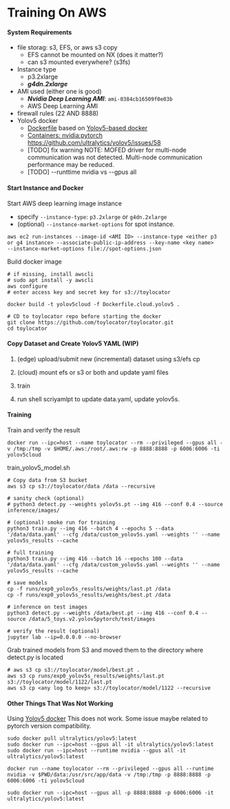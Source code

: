 
# Training On AWS

#### System Requirements 
- file storag: s3, EFS, or aws s3 copy  
	- EFS cannot be mounted on NX (does it matter?)
	- can s3 mounted everywhere? (s3fs)
- Instance type
	- p3.2xlarge
	- ***g4dn.2xlarge***
- AMI used (either one is good)
	- ***Nvidia Deep Learning AMI***:  `ami-0384cb16509f0e03b`
	- AWS Deep Learning AMI
- firewall rules (22 AND 8888)
- Yolov5 docker 
	- [Dockerfile](Dockerfile.cloud.yolov5) based on [Yolov5-based docker](https://github.com/ultralytics/yolov5/blob/master/Dockerfile)
	- [Containers: nvidia:pytorch](https://ngc.nvidia.com/catalog/containers/nvidia:pytorch/layers)
https://github.com/ultralytics/yolov5/issues/58
	- [TODO] fix warning 
NOTE: MOFED driver for multi-node communication was not detected.
      Multi-node communication performance may be reduced.
	- [TODO] --runttime nvidia vs --gpus all


#### Start Instance and Docker

Start AWS deep learning image instance 
- specify `--instance-type`: `p3.2xlarge` or `g4dn.2xlarge` 
- (optional) `--instance-market-options` for spot instance. 
```
aws ec2 run-instances --image-id <AMI ID> --instance-type <either p3 or g4 instance> --associate-public-ip-address --key-name <key name> 
--instance-market-options file://spot-options.json 

```

Build docker image  
```
# if missing, install awscli 
# sudo apt install -y awscli 
aws configure
# enter access key and secret key for s3://toylocator 

docker build -t yolov5cloud -f Dockerfile.cloud.yolov5 .

# CD to toylocator repo before starting the docker
git clone https://github.com/toylocator/toylocator.git
cd toylocator 
```

#### Copy Dataset and Create Yolov5 YAML (WIP)
1. (edge) upload/submit new (incremental) dataset using s3/efs cp 
2. (cloud) mount efs or s3 or both and update yaml files
3. train 

3. run shell scriyamlpt to update data.yaml, update yolov5s.

#### Training 
Train and verify the result 
```
docker run --ipc=host --name toylocator --rm --privileged --gpus all -v /tmp:/tmp -v $HOME/.aws:/root/.aws:rw -p 8888:8888 -p 6006:6006 -ti yolov5cloud
```

train_yolov5_model.sh
```
# Copy data from S3 bucket
aws s3 cp s3://toylocator/data /data --recursive

# sanity check (optional)
# python3 detect.py --weights yolov5s.pt --img 416 --conf 0.4 --source inference/images/

# (optional) smoke run for training 
python3 train.py --img 416 --batch 4 --epochs 5 --data '/data/data.yaml' --cfg /data/custom_yolov5s.yaml --weights '' --name yolov5s_results --cache

# full training  
python3 train.py --img 416 --batch 16 --epochs 100 --data '/data/data.yaml' --cfg /data/custom_yolov5s.yaml --weights '' --name yolov5s_results --cache

# save models 
cp -f runs/exp0_yolov5s_results/weights/last.pt /data
cp -f runs/exp0_yolov5s_results/weights/best.pt /data

# inference on test images 
python3 detect.py --weights /data/best.pt --img 416 --conf 0.4 --source /data/5_toys.v2.yolov5pytorch/test/images

# verify the result (optional)
jupyter lab --ip=0.0.0.0 --no-browser
```


Grab trained models from S3 and moved them to the directory where detect.py is located
```
# aws s3 cp s3://toylocator/model/best.pt .
aws s3 cp runs/exp0_yolov5s_results/weights/last.pt s3://toylocator/model/1122/last.pt 
aws s3 cp <any log to keep> s3://toylocator/model/1122 --recursive 

```

#### Other Things That Was Not Working
Using [Yolov5 docker](https://github.com/ultralytics/yolov5/wiki/Docker-Quickstart)  This does not work. Some issue maybe related to pytorch version compatibility. 
```
sudo docker pull ultralytics/yolov5:latest
sudo docker run --ipc=host --gpus all -it ultralytics/yolov5:latest
sudo docker run --ipc=host --runtime nvidia --gpus all -it ultralytics/yolov5:latest

docker run --name toylocator --rm --privileged --gpus all --runtime nvidia -v $PWD/data:/usr/src/app/data -v /tmp:/tmp -p 8888:8888 -p 6006:6006 -ti yolov5cloud

sudo docker run --ipc=host --gpus all -p 8888:8888 -p 6006:6006 -it ultralytics/yolov5:latest

```


